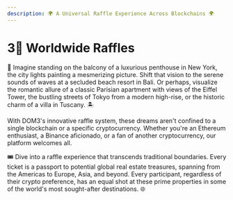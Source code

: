 ```yaml
---
description: 🌍 A Universal Raffle Experience Across Blockchains 🌍
---
```


# 3⃣ Worldwide Raffles

🌆 Imagine standing on the balcony of a luxurious penthouse in New York, the city lights painting a mesmerizing picture. Shift that vision to the serene sounds of waves at a secluded beach resort in Bali. Or perhaps, visualize the romantic allure of a classic Parisian apartment with views of the Eiffel Tower, the bustling streets of Tokyo from a modern high-rise, or the historic charm of a villa in Tuscany. 🏝️

With DOM3's innovative raffle system, these dreams aren't confined to a single blockchain or a specific cryptocurrency. Whether you're an Ethereum enthusiast, a Binance aficionado, or a fan of another cryptocurrency, our platform welcomes all.

🎟️ Dive into a raffle experience that transcends traditional boundaries. Every ticket is a passport to potential global real estate treasures, spanning from the Americas to Europe, Asia, and beyond. Every participant, regardless of their crypto preference, has an equal shot at these prime properties in some of the world's most sought-after destinations. 🌐
